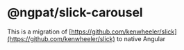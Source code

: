 # @ngpat/slick-carousel

This is a migration of [https://github.com/kenwheeler/slick](https://github.com/kenwheeler/slick) to native Angular


